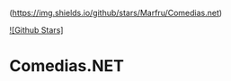 (https://img.shields.io/github/stars/Marfru/Comedias.net)

[![Github Stars]](https://img.shields.io/github/stars/Marfru/Comedias.net?style=flat-square)

# Comedias.NET
